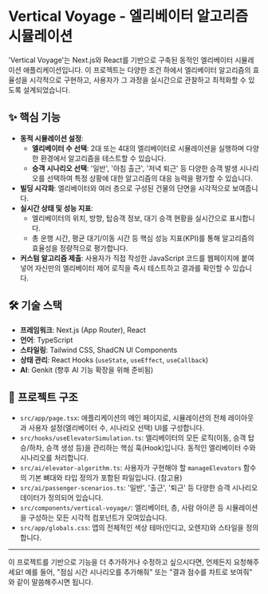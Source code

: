 # Vertical Voyage - 엘리베이터 알고리즘 시뮬레이션

'Vertical Voyage'는 Next.js와 React를 기반으로 구축된 동적인 엘리베이터 시뮬레이션 애플리케이션입니다. 이 프로젝트는 다양한 조건 하에서 엘리베이터 알고리즘의 효율성을 시각적으로 구현하고, 사용자가 그 과정을 실시간으로 관찰하고 최적화할 수 있도록 설계되었습니다.

## ✨ 핵심 기능

-   **동적 시뮬레이션 설정**:
    -   **엘리베이터 수 선택**: 2대 또는 4대의 엘리베이터로 시뮬레이션을 실행하며 다양한 환경에서 알고리즘을 테스트할 수 있습니다.
    -   **승객 시나리오 선택**: '일반', '아침 출근', '저녁 퇴근' 등 다양한 승객 발생 시나리오를 선택하여 특정 상황에 대한 알고리즘의 대응 능력을 평가할 수 있습니다.
-   **빌딩 시각화**: 엘리베이터와 여러 층으로 구성된 건물의 단면을 시각적으로 보여줍니다.
-   **실시간 상태 및 성능 지표**:
    -   엘리베이터의 위치, 방향, 탑승객 정보, 대기 승객 현황을 실시간으로 표시합니다.
    -   총 운행 시간, 평균 대기/이동 시간 등 핵심 성능 지표(KPI)를 통해 알고리즘의 효율성을 정량적으로 평가합니다.
-   **커스텀 알고리즘 제출**: 사용자가 직접 작성한 JavaScript 코드를 웹페이지에 붙여넣어 자신만의 엘리베이터 제어 로직을 즉시 테스트하고 결과를 확인할 수 있습니다.

## 🛠️ 기술 스택

-   **프레임워크**: Next.js (App Router), React
-   **언어**: TypeScript
-   **스타일링**: Tailwind CSS, ShadCN UI Components
-   **상태 관리**: React Hooks (`useState`, `useEffect`, `useCallback`)
-   **AI**: Genkit (향후 AI 기능 확장을 위해 준비됨)

## 📂 프로젝트 구조

-   `src/app/page.tsx`: 애플리케이션의 메인 페이지로, 시뮬레이션의 전체 레이아웃과 사용자 설정(엘리베이터 수, 시나리오 선택) UI를 구성합니다.
-   `src/hooks/useElevatorSimulation.ts`: 엘리베이터의 모든 로직(이동, 승객 탑승/하차, 승객 생성 등)을 관리하는 핵심 훅(Hook)입니다. 동적인 엘리베이터 수와 시나리오를 처리합니다.
-   `src/ai/elevator-algorithm.ts`: 사용자가 구현해야 할 `manageElevators` 함수의 기본 뼈대와 타입 정의가 포함된 파일입니다. (참고용)
-   `src/ai/passenger-scenarios.ts`: '일반', '출근', '퇴근' 등 다양한 승객 시나리오 데이터가 정의되어 있습니다.
-   `src/components/vertical-voyage/`: 엘리베이터, 층, 사람 아이콘 등 시뮬레이션을 구성하는 모든 시각적 컴포넌트가 모여있습니다.
-   `src/app/globals.css`: 앱의 전체적인 색상 테마(인디고, 오렌지)와 스타일을 정의합니다.

---

이 프로젝트를 기반으로 기능을 더 추가하거나 수정하고 싶으시다면, 언제든지 요청해주세요! 예를 들어, "점심 시간 시나리오를 추가해줘" 또는 "결과 점수를 차트로 보여줘" 와 같이 말씀해주시면 됩니다.
